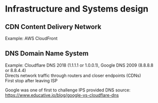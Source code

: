 # Infrastructure and Systems design

## CDN Content Delivery Network
Example: AWS CloudFront  






## DNS Domain Name System
Example: Cloudflare DNS 2018 (1.1.1.1 or 1.0.0.1), Google DNS 2009 (8.8.8.8 or 8.8.4.4)  
Directs network traffic through routers and closer endpoints (CDNs)  
First stop after leaving ISP


Google was one of first to challenge IPS provided DNS
source:  
https://www.educative.io/blog/google-vs-cloudflare-dns
